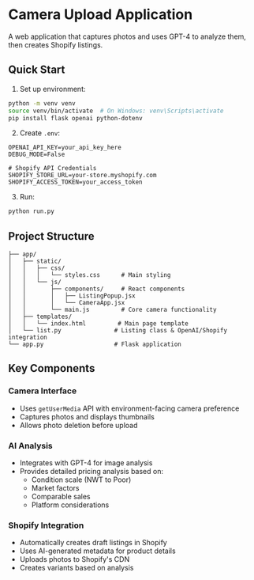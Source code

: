 # Camera Upload Application

A web application that captures photos and uses GPT-4 to analyze them, then creates Shopify listings.

## Quick Start

1. Set up environment:
```bash
python -m venv venv
source venv/bin/activate  # On Windows: venv\Scripts\activate
pip install flask openai python-dotenv
```


2. Create `.env`:
```
OPENAI_API_KEY=your_api_key_here
DEBUG_MODE=False

# Shopify API Credentials
SHOPIFY_STORE_URL=your-store.myshopify.com
SHOPIFY_ACCESS_TOKEN=your_access_token
```


3. Run:
```bash
python run.py
```


## Project Structure

```
├── app/
│   ├── static/
│   │   ├── css/
│   │   │   └── styles.css      # Main styling
│   │   └── js/
│   │       ├── components/     # React components
│   │       │   ├── ListingPopup.jsx
│   │       │   └── CameraApp.jsx
│   │       └── main.js         # Core camera functionality
│   ├── templates/
│   │   └── index.html         # Main page template
│   └── list.py               # Listing class & OpenAI/Shopify integration
└── app.py                    # Flask application
```


## Key Components

### Camera Interface
- Uses `getUserMedia` API with environment-facing camera preference
- Captures photos and displays thumbnails
- Allows photo deletion before upload

### AI Analysis
- Integrates with GPT-4 for image analysis
- Provides detailed pricing analysis based on:
  - Condition scale (NWT to Poor)
  - Market factors
  - Comparable sales
  - Platform considerations

### Shopify Integration
- Automatically creates draft listings in Shopify
- Uses AI-generated metadata for product details
- Uploads photos to Shopify's CDN
- Creates variants based on analysis